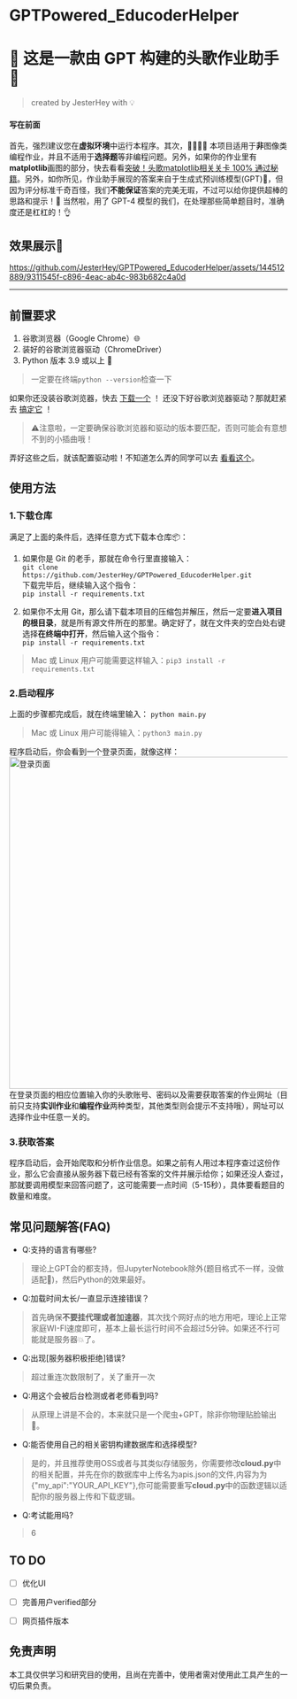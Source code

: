 # GPTPowered_EducoderHelper
# 🌟 这是一款由 GPT 构建的头歌作业助手 🚀
>created by JesterHey with 💡
#### 写在前面
首先，强烈建议您在**虚拟环境**中运行本程序。其次，👩‍💻👨‍💻 本项目适用于**非**图像类编程作业，并且不适用于**选择题**等非编程问题。另外，如果你的作业里有**matplotlib**画图的部分，快去看看[突破！头歌matplotlib相关关卡 100% 通过秘籍](https://github.com/JesterHey/img_file/blob/main/educoder.md)。另外，如你所见，作业助手展现的答案来自于生成式预训练模型(GPT)🤖，但因为评分标准千奇百怪，我们**不能保证**答案的完美无瑕，不过可以给你提供超棒的思路和提示！🌈 当然啦，用了 GPT-4 模型的我们，在处理那些简单题目时，准确度还是杠杠的！👌

## 效果展示📸  

https://github.com/JesterHey/GPTPowered_EducoderHelper/assets/144512889/9311545f-c896-4eac-ab4c-983b682c4a0d  

---


## 前置要求

 1. 谷歌浏览器（Google Chrome）🌐
 2. 装好的谷歌浏览器驱动（ChromeDriver）
 3. Python 版本 3.9 或以上 🐍
>一定要在终端```python --version```检查一下

如果你还没装谷歌浏览器，快去 [下载一个](https://www.google.com/intl/zh-CN/chrome/) ！
还没下好谷歌浏览器驱动？那就赶紧去 [搞定它](https://googlechromelabs.github.io/chrome-for-testing/) ！
>⚠️注意啦，一定要确保谷歌浏览器和驱动的版本要匹配，否则可能会有意想不到的小插曲哦！

弄好这些之后，就该配置驱动啦！不知道怎么弄的同学可以去 [看看这个](https://zhuanlan.zhihu.com/p/373688337)。

## 使用方法
### 1.下载仓库
满足了上面的条件后，选择任意方式下载本仓库📦：

 1. 如果你是 Git 的老手，那就在命令行里直接输入：  
 ```git clone https://github.com/JesterHey/GPTPowered_EducoderHelper.git```  
 下载完毕后，继续输入这个指令：  
 ```pip install -r requirements.txt```

 2. 如果你不太用 Git，那么请下载本项目的压缩包并解压，然后一定要**进入项目的根目录**，就是所有源文件所在的那里。确定好了，就在文件夹的空白处右键选择**在终端中打开**，然后输入这个指令：  
  ```pip install -r requirements.txt```
>Mac 或 Linux 用户可能需要这样输入：```pip3 install -r requirements.txt```

### 2.启动程序

上面的步骤都完成后，就在终端里输入：
```python main.py```
>Mac 或 Linux 用户可能得输入：```python3 main.py```

程序启动后，你会看到一个登录页面，就像这样：
 <img src="https://github.com/JesterHey/img_file/blob/main/%E5%B1%8F%E5%B9%95%E6%88%AA%E5%9B%BE%202023-12-09%20211032.png" width = "1000" height = "600" alt="登录页面" align=center />    
 在登录页面的相应位置输入你的头歌账号、密码以及需要获取答案的作业网址（目前只支持**实训作业**和**编程作业**两种类型，其他类型则会提示不支持哦），网址可以选择作业中任意一关的。

### 3.获取答案

程序启动后，会开始爬取和分析作业信息。如果之前有人用过本程序查过这份作业，那么它会直接从服务器下载已经有答案的文件并展示给你；如果还没人查过，那就要调用模型来回答问题了，这可能需要一点时间（5-15秒），具体要看题目的数量和难度。

## 常见问题解答(FAQ)  

 - Q:支持的语言有哪些?
 >理论上GPT会的都支持，但JupyterNotebook除外(题目格式不一样，没做适配🦥)，然后Python的效果最好。
 - Q:加载时间太长/一直显示连接错误？
>首先确保**不要挂代理或者加速器**，其次找个网好点的地方用吧，理论上正常家庭WI-FI速度即可，基本上最长运行时间不会超过5分钟。如果还不行可能就是服务器💥了。  
- Q:出现\[服务器积极拒绝\]错误?
>超过重连次数限制了，关了重开一次
- Q:用这个会被后台检测或者老师看到吗?
>从原理上讲是不会的，本来就只是一个爬虫+GPT，除非你物理贴脸输出🤗。
- Q:能否使用自己的相关密钥构建数据库和选择模型?
>是的，并且推荐使用OSS或者与其类似存储服务，你需要修改**cloud.py**中的相关配置，并先在你的数据库中上传名为apis.json的文件,内容为为\{"my_api":"YOUR_API_KEY"\},你可能需要重写**cloud.py**中的函数逻辑以适配你的服务器上传和下载逻辑。
- Q:考试能用吗?
> 6

## TO DO

 - [ ] 优化UI
 - [ ] 完善用户verified部分
 - [ ] 网页插件版本



## 免责声明 
本工具仅供学习和研究目的使用，且尚在完善中，使用者需对使用此工具产生的一切后果负责。


